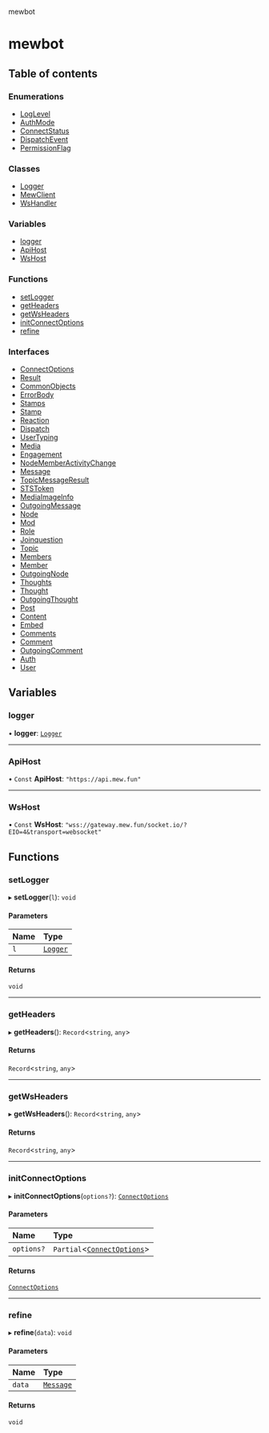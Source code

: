 mewbot

# mewbot

## Table of contents

### Enumerations

- [LogLevel](enums/LogLevel.md)
- [AuthMode](enums/AuthMode.md)
- [ConnectStatus](enums/ConnectStatus.md)
- [DispatchEvent](enums/DispatchEvent.md)
- [PermissionFlag](enums/PermissionFlag.md)

### Classes

- [Logger](classes/Logger.md)
- [MewClient](classes/MewClient.md)
- [WsHandler](classes/WsHandler.md)

### Variables

- [logger](README.md#logger)
- [ApiHost](README.md#apihost)
- [WsHost](README.md#wshost)

### Functions

- [setLogger](README.md#setlogger)
- [getHeaders](README.md#getheaders)
- [getWsHeaders](README.md#getwsheaders)
- [initConnectOptions](README.md#initconnectoptions)
- [refine](README.md#refine)

### Interfaces

- [ConnectOptions](interfaces/ConnectOptions.md)
- [Result](interfaces/Result.md)
- [CommonObjects](interfaces/CommonObjects.md)
- [ErrorBody](interfaces/ErrorBody.md)
- [Stamps](interfaces/Stamps.md)
- [Stamp](interfaces/Stamp.md)
- [Reaction](interfaces/Reaction.md)
- [Dispatch](interfaces/Dispatch.md)
- [UserTyping](interfaces/UserTyping.md)
- [Media](interfaces/Media.md)
- [Engagement](interfaces/Engagement.md)
- [NodeMemberActivityChange](interfaces/NodeMemberActivityChange.md)
- [Message](interfaces/Message.md)
- [TopicMessageResult](interfaces/TopicMessageResult.md)
- [STSToken](interfaces/STSToken.md)
- [MediaImageInfo](interfaces/MediaImageInfo.md)
- [OutgoingMessage](interfaces/OutgoingMessage.md)
- [Node](interfaces/Node.md)
- [Mod](interfaces/Mod.md)
- [Role](interfaces/Role.md)
- [Joinquestion](interfaces/Joinquestion.md)
- [Topic](interfaces/Topic.md)
- [Members](interfaces/Members.md)
- [Member](interfaces/Member.md)
- [OutgoingNode](interfaces/OutgoingNode.md)
- [Thoughts](interfaces/Thoughts.md)
- [Thought](interfaces/Thought.md)
- [OutgoingThought](interfaces/OutgoingThought.md)
- [Post](interfaces/Post.md)
- [Content](interfaces/Content.md)
- [Embed](interfaces/Embed.md)
- [Comments](interfaces/Comments.md)
- [Comment](interfaces/Comment.md)
- [OutgoingComment](interfaces/OutgoingComment.md)
- [Auth](interfaces/Auth.md)
- [User](interfaces/User.md)

## Variables

### logger

• **logger**: [`Logger`](classes/Logger.md)

___

### ApiHost

• `Const` **ApiHost**: ``"https://api.mew.fun"``

___

### WsHost

• `Const` **WsHost**: ``"wss://gateway.mew.fun/socket.io/?EIO=4&transport=websocket"``

## Functions

### setLogger

▸ **setLogger**(`l`): `void`

#### Parameters

| Name | Type |
| :------ | :------ |
| `l` | [`Logger`](classes/Logger.md) |

#### Returns

`void`

___

### getHeaders

▸ **getHeaders**(): `Record`<`string`, `any`\>

#### Returns

`Record`<`string`, `any`\>

___

### getWsHeaders

▸ **getWsHeaders**(): `Record`<`string`, `any`\>

#### Returns

`Record`<`string`, `any`\>

___

### initConnectOptions

▸ **initConnectOptions**(`options?`): [`ConnectOptions`](interfaces/ConnectOptions.md)

#### Parameters

| Name | Type |
| :------ | :------ |
| `options?` | `Partial`<[`ConnectOptions`](interfaces/ConnectOptions.md)\> |

#### Returns

[`ConnectOptions`](interfaces/ConnectOptions.md)

___

### refine

▸ **refine**(`data`): `void`

#### Parameters

| Name | Type |
| :------ | :------ |
| `data` | [`Message`](interfaces/Message.md) |

#### Returns

`void`
